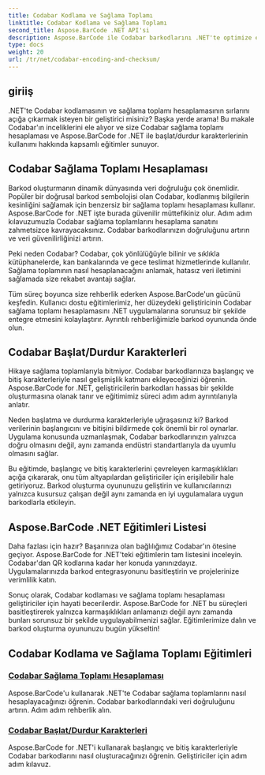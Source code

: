```yaml
---
title: Codabar Kodlama ve Sağlama Toplamı
linktitle: Codabar Kodlama ve Sağlama Toplamı
second_title: Aspose.BarCode .NET API'si
description: Aspose.BarCode ile Codabar barkodlarını .NET'te optimize edin! Kesin veriler için ana sağlama toplamı hesaplaması. Eğiticilerimizle başlatma/durdurma karakterlerini kullanarak zahmetsizce oluşturun.
type: docs
weight: 20
url: /tr/net/codabar-encoding-and-checksum/
---
```

## giriiş

.NET'te Codabar kodlamasının ve sağlama toplamı hesaplamasının sırlarını açığa çıkarmak isteyen bir geliştirici misiniz? Başka yerde arama! Bu makale Codabar'ın inceliklerini ele alıyor ve size Codabar sağlama toplamı hesaplaması ve Aspose.BarCode for .NET ile başlat/durdur karakterlerinin kullanımı hakkında kapsamlı eğitimler sunuyor.

## Codabar Sağlama Toplamı Hesaplaması
Barkod oluşturmanın dinamik dünyasında veri doğruluğu çok önemlidir. Popüler bir doğrusal barkod sembolojisi olan Codabar, kodlanmış bilgilerin kesinliğini sağlamak için benzersiz bir sağlama toplamı hesaplaması kullanır. Aspose.BarCode for .NET işte burada güvenilir müttefikiniz olur. Adım adım kılavuzumuzla Codabar sağlama toplamlarını hesaplama sanatını zahmetsizce kavrayacaksınız. Codabar barkodlarınızın doğruluğunu artırın ve veri güvenilirliğinizi artırın.

Peki neden Codabar? Codabar, çok yönlülüğüyle bilinir ve sıklıkla kütüphanelerde, kan bankalarında ve gece teslimat hizmetlerinde kullanılır. Sağlama toplamının nasıl hesaplanacağını anlamak, hatasız veri iletimini sağlamada size rekabet avantajı sağlar.

Tüm süreç boyunca size rehberlik ederken Aspose.BarCode'un gücünü keşfedin. Kullanıcı dostu eğitimlerimiz, her düzeydeki geliştiricinin Codabar sağlama toplamı hesaplamasını .NET uygulamalarına sorunsuz bir şekilde entegre etmesini kolaylaştırır. Ayrıntılı rehberliğimizle barkod oyununda önde olun.

## Codabar Başlat/Durdur Karakterleri
Hikaye sağlama toplamlarıyla bitmiyor. Codabar barkodlarınıza başlangıç ve bitiş karakterleriyle nasıl gelişmişlik katmanı ekleyeceğinizi öğrenin. Aspose.BarCode for .NET, geliştiricilerin barkodları hassas bir şekilde oluşturmasına olanak tanır ve eğitimimiz süreci adım adım ayrıntılarıyla anlatır.

Neden başlatma ve durdurma karakterleriyle uğraşasınız ki? Barkod verilerinin başlangıcını ve bitişini bildirmede çok önemli bir rol oynarlar. Uygulama konusunda uzmanlaşmak, Codabar barkodlarınızın yalnızca doğru olmasını değil, aynı zamanda endüstri standartlarıyla da uyumlu olmasını sağlar.

Bu eğitimde, başlangıç ve bitiş karakterlerini çevreleyen karmaşıklıkları açığa çıkararak, onu tüm altyapılardan geliştiriciler için erişilebilir hale getiriyoruz. Barkod oluşturma oyununuzu geliştirin ve kullanıcılarınızı yalnızca kusursuz çalışan değil aynı zamanda en iyi uygulamalara uygun barkodlarla etkileyin.

## Aspose.BarCode .NET Eğitimleri Listesi
Daha fazlası için hazır? Başarınıza olan bağlılığımız Codabar'ın ötesine geçiyor. Aspose.BarCode for .NET'teki eğitimlerin tam listesini inceleyin. Codabar'dan QR kodlarına kadar her konuda yanınızdayız. Uygulamalarınızda barkod entegrasyonunu basitleştirin ve projelerinize verimlilik katın.

Sonuç olarak, Codabar kodlaması ve sağlama toplamı hesaplaması geliştiriciler için hayati becerilerdir. Aspose.BarCode for .NET bu süreçleri basitleştirerek yalnızca karmaşıklıkları anlamanızı değil aynı zamanda bunları sorunsuz bir şekilde uygulayabilmenizi sağlar. Eğitimlerimize dalın ve barkod oluşturma oyununuzu bugün yükseltin!
## Codabar Kodlama ve Sağlama Toplamı Eğitimleri
### [Codabar Sağlama Toplamı Hesaplaması](./codabar-checksum-calculation/)
Aspose.BarCode'u kullanarak .NET'te Codabar sağlama toplamlarını nasıl hesaplayacağınızı öğrenin. Codabar barkodlarındaki veri doğruluğunu artırın. Adım adım rehberlik alın.
### [Codabar Başlat/Durdur Karakterleri](./codabar-start-stop-characters/)
Aspose.BarCode for .NET'i kullanarak başlangıç ve bitiş karakterleriyle Codabar barkodlarını nasıl oluşturacağınızı öğrenin. Geliştiriciler için adım adım kılavuz.